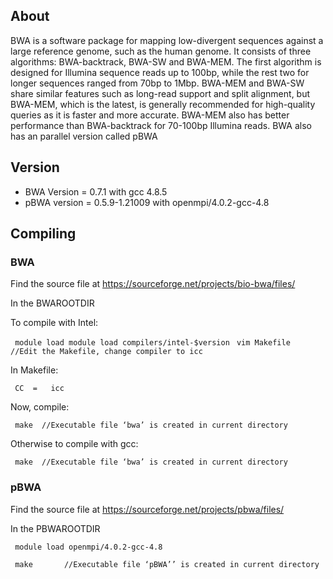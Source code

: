## About

BWA is a software package for mapping low-divergent sequences against a
large reference genome, such as the human genome. It consists of three
algorithms: BWA-backtrack, BWA-SW and BWA-MEM. The first algorithm is
designed for Illumina sequence reads up to 100bp, while the rest two for
longer sequences ranged from 70bp to 1Mbp. BWA-MEM and BWA-SW share
similar features such as long-read support and split alignment, but
BWA-MEM, which is the latest, is generally recommended for high-quality
queries as it is faster and more accurate. BWA-MEM also has better
performance than BWA-backtrack for 70-100bp Illumina reads. BWA also has
an parallel version called pBWA

## Version

  - BWA Version = 0.7.1 with gcc 4.8.5
  - pBWA version = 0.5.9-1.21009 with openmpi/4.0.2-gcc-4.8

## Compiling

### BWA

Find the source file at
<https://sourceforge.net/projects/bio-bwa/files/>

In the BWAROOTDIR

To compile with Intel:

` module load module load compilers/intel-$version`
` vim Makefile     //Edit the Makefile, change compiler to icc`

In Makefile:

` CC  =   icc`

Now, compile:

` make  //Executable file ‘bwa’ is created in current directory`

Otherwise to compile with gcc:

` make  //Executable file ‘bwa’ is created in current directory`

### pBWA

Find the source file at <https://sourceforge.net/projects/pbwa/files/>

In the PBWAROOTDIR

` module load openmpi/4.0.2-gcc-4.8`

` make       //Executable file ‘pBWA’’ is created in current directory`
